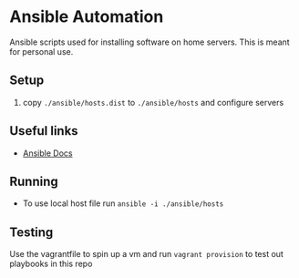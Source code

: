# Ansible Automation
Ansible scripts used for installing software on home servers. This is meant for personal use.

## Setup
1. copy `./ansible/hosts.dist` to `./ansible/hosts` and configure servers

## Useful links
- [Ansible Docs](https://docs.ansible.com/ansible/latest/index.html)

## Running
- To use local host file run `ansible -i ./ansible/hosts`

## Testing
Use the vagrantfile to spin up a vm and run `vagrant provision` to test out playbooks in this repo